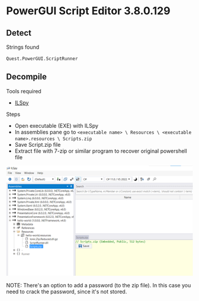 # PowerGUI Script Editor 3.8.0.129

## Detect

Strings found
```
Quest.PowerGUI.ScriptRunner
```

## Decompile

Tools required
 - [ILSpy](https://github.com/icsharpcode/ILSpy/releases)

Steps
 - Open executable (EXE) with ILSpy
 - In assemblies pane go to `<executable name> \ Resources \ <executable name>.resources \ Scripts.zip`
 - Save Script.zip file 
 - Extract file with 7-zip or similar program to recover original powershell file
 
 ![Image](./powergui-script-editor-1.png)
 
 NOTE: There's an option to add a password (to the zip file). In this case you need to crack the password, since it's not stored.
 
